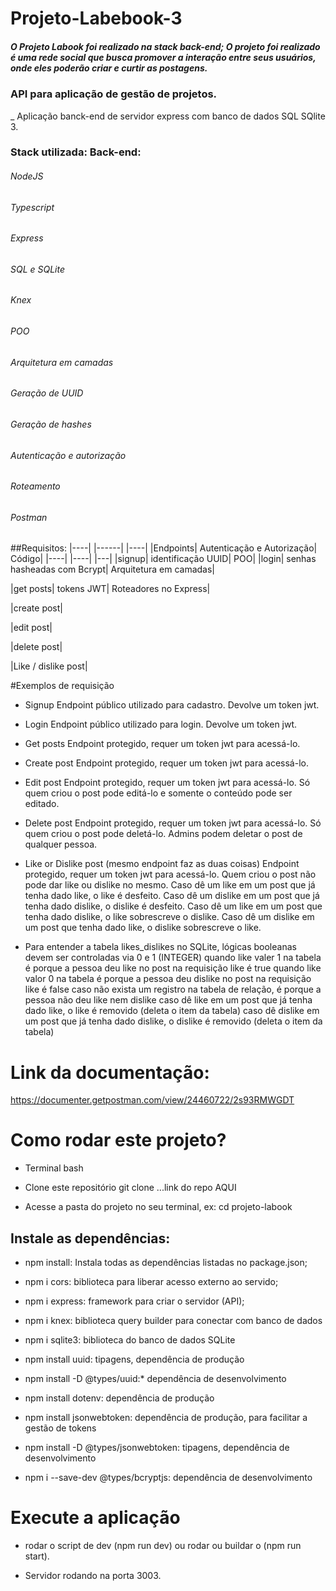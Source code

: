 # Projeto-Labebook-3

##### O Projeto Labook foi realizado na stack back-end; O projeto foi realizado é uma rede social que busca promover a interação entre seus usuários, onde eles poderão criar e curtir as postagens.

### API para aplicação de gestão de projetos.

_ Aplicação banck-end de servidor express com banco de dados SQL SQlite 3.

### Stack utilizada: Back-end:

###### NodeJS

###### Typescript

###### Express

###### SQL e SQLite

###### Knex

###### POO

###### Arquitetura em camadas

###### Geração de UUID

###### Geração de hashes

###### Autenticação e autorização

###### Roteamento

###### Postman
##Requisitos:
|----|        |------|                  |----|
|Endpoints|	Autenticação e Autorização|	Código|
|----|     |----|             |---|
|signup| identificação UUID|	POO|
|login|	senhas hasheadas com Bcrypt| Arquitetura em camadas|

|get posts|	tokens JWT|	Roteadores no Express|

|create post|	

|edit post|	

|delete post|	

|Like / dislike post|	


#Exemplos de requisição

- Signup Endpoint público utilizado para cadastro. Devolve um token jwt.

- Login Endpoint público utilizado para login. Devolve um token jwt.

- Get posts Endpoint protegido, requer um token jwt para acessá-lo.

- Create post Endpoint protegido, requer um token jwt para acessá-lo.

- Edit post Endpoint protegido, requer um token jwt para acessá-lo. Só quem criou o post pode editá-lo e somente o conteúdo pode ser editado.

- Delete post Endpoint protegido, requer um token jwt para acessá-lo. Só quem criou o post pode deletá-lo. Admins podem deletar o post de qualquer pessoa.

- Like or Dislike post (mesmo endpoint faz as duas coisas) Endpoint protegido, requer um token jwt para acessá-lo. Quem criou o post não pode dar like ou dislike no mesmo. Caso dê um like em um post que já tenha dado like, o like é desfeito. Caso dê um dislike em um post que já tenha dado dislike, o dislike é desfeito. Caso dê um like em um post que tenha dado dislike, o like sobrescreve o dislike. Caso dê um dislike em um post que tenha dado like, o dislike sobrescreve o like.

- Para entender a tabela likes_dislikes no SQLite, lógicas booleanas devem ser controladas via 0 e 1 (INTEGER) quando like valer 1 na tabela é porque a pessoa deu like no post na requisição like é true quando like valor 0 na tabela é porque a pessoa deu dislike no post na requisição like é false caso não exista um registro na tabela de relação, é porque a pessoa não deu like nem dislike caso dê like em um post que já tenha dado like, o like é removido (deleta o item da tabela) caso dê dislike em um post que já tenha dado dislike, o dislike é removido (deleta o item da tabela)

# Link da documentação:
https://documenter.getpostman.com/view/24460722/2s93RMWGDT

# Como rodar este projeto?

- Terminal bash

- Clone este repositório git clone ...link do repo AQUI

- Acesse a pasta do projeto no seu terminal, ex: cd projeto-labook

## Instale as dependências:

- npm install: Instala todas as dependências listadas no package.json;

- npm i cors: biblioteca para liberar acesso externo ao servido;

- npm i express: framework para criar o servidor (API);

- npm i knex: biblioteca query builder para conectar com banco de dados

- npm i sqlite3: biblioteca do banco de dados SQLite

- npm install uuid: tipagens, dependência de produção

- npm install -D @types/uuid:* dependência de desenvolvimento

- npm install dotenv: dependência de produção

- npm install jsonwebtoken: dependência de produção, para facilitar a gestão de tokens

- npm install -D @types/jsonwebtoken: tipagens, dependência de desenvolvimento

- npm i --save-dev @types/bcryptjs: dependência de desenvolvimento

# Execute a aplicação

- rodar o script de dev (npm run dev) ou rodar ou buildar o (npm run start).

- Servidor rodando na porta 3003.

